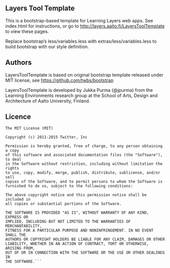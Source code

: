 
Layers Tool Template
--------------------

This is a bootstrap-based template for Learning Layers web apps. See index.html for instructions, or go to http://layers.aalto.fi/LayersToolTemplate to view these pages. 


Replace bootstrap’s less/variables.less with extras/less/variables.less to build bootstrap with our style definition.

Authors
-------

LayersToolTemplate is based on original bootstrap template released under MIT license, see https://github.com/twbs/bootstrap 

LayersToolTemplate is developed by Jukka Purma (@jpurma) from the Learning Environments research group at the School
of Arts, Design and Architecture of Aalto University, Finland.

Licence
-------

```
The MIT License (MIT)

Copyright (c) 2011-2015 Twitter, Inc

Permission is hereby granted, free of charge, to any person obtaining a copy
of this software and associated documentation files (the "Software"), to deal
in the Software without restriction, including without limitation the rights
to use, copy, modify, merge, publish, distribute, sublicense, and/or sell
copies of the Software, and to permit persons to whom the Software is
furnished to do so, subject to the following conditions:

The above copyright notice and this permission notice shall be included in
all copies or substantial portions of the Software.

THE SOFTWARE IS PROVIDED "AS IS", WITHOUT WARRANTY OF ANY KIND, EXPRESS OR
IMPLIED, INCLUDING BUT NOT LIMITED TO THE WARRANTIES OF MERCHANTABILITY,
FITNESS FOR A PARTICULAR PURPOSE AND NONINFRINGEMENT. IN NO EVENT SHALL THE
AUTHORS OR COPYRIGHT HOLDERS BE LIABLE FOR ANY CLAIM, DAMAGES OR OTHER
LIABILITY, WHETHER IN AN ACTION OF CONTRACT, TORT OR OTHERWISE, ARISING FROM,
OUT OF OR IN CONNECTION WITH THE SOFTWARE OR THE USE OR OTHER DEALINGS IN
THE SOFTWARE.```
